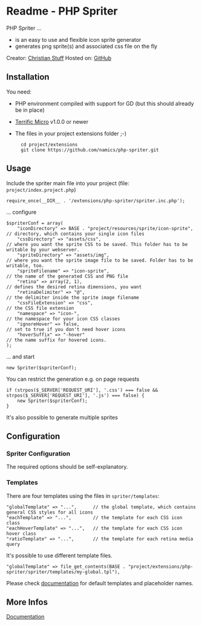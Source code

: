 # Readme - PHP Spriter

PHP Spriter ...

* is an easy to use and flexible icon sprite generator
* generates png sprite(s) and associated css file on the fly

Creator: [Christian Stuff](https://github.com/regaddi) 
Hosted on: [GitHub](http://namics.github.io/php-spriter/)

## Installation

You need:

* PHP environment compiled with support for GD (but this should already be in place)
* [Terrific Micro](http://namics.github.io/terrific-micro/) v1.0.0 or newer
* The files in your project extensions folder ;-)

        cd project/extensions
        git clone https://github.com/namics/php-spriter.git

## Usage

Include the spriter main file into your project (file: `project/index.project.php`)

    require_once(__DIR__ . '/extensions/php-spriter/spriter.inc.php');

... configure

    $spriterConf = array(
        "iconDirectory" => BASE . "project/resources/sprite/icon-sprite",      // directory, which contains your single icon files
        "cssDirectory" => "assets/css",                                        // where you want the sprite CSS to be saved. This folder has to be writable by your webserver.
        "spriteDirectory" => "assets/img",                                     // where you want the sprite image file to be saved. Folder has to be writable, too.
        "spriteFilename" => "icon-sprite",                                     // the name of the generated CSS and PNG file
        "retina" => array(2, 1),                                               // defines the desired retina dimensions, you want
        "retinaDelimiter" => "@",                                              // the delimiter inside the sprite image filename
        "cssFileExtension" => "css",                                           // the CSS file extension
        "namespace" => "icon-",                                                // the namespace for your icon CSS classes
        "ignoreHover" => false,                                                // set to true if you don't need hover icons
        "hoverSuffix" => "-hover"                                              // the name suffix for hovered icons.
    );

... and start

    new Spriter($spriterConf);

You can restrict the generation e.g. on page requests

    if (strpos($_SERVER['REQUEST_URI'], '.css') === false && strpos($_SERVER['REQUEST_URI'], '.js') === false) {
        new Spriter($spriterConf);
    }

It's also possible to generate multiple sprites

## Configuration

### Spriter Configuration

The required options should be self-explanatory.

### Templates

There are four templates using the files in `spriter/templates`:

    "globalTemplate" => "...",      // the global template, which contains general CSS styles for all icons
    "eachTemplate" => "...",        // the template for each CSS icon class
    "eachHoverTemplate" => "...",   // the template for each CSS icon hover class
    "ratioTemplate" => "...",       // the template for each retina media query

It's possible to use different template files.

    "globalTemplate" => file_get_contents(BASE . "project/extensions/php-spriter/spriter/templates/my-global.tpl"),

Please check [documentation](http://namics.github.io/php-spriter/) for default templates and placeholder names.

## More Infos

[Documentation](http://namics.github.io/php-spriter/)
